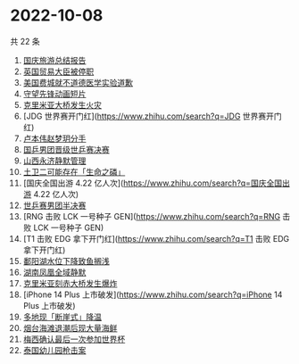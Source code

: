 # 2022-10-08

共 22 条

<!-- BEGIN ZHIHUSEARCH -->
<!-- 最后更新时间 Sat Oct 08 2022 23:12:12 GMT+0800 (China Standard Time) -->
1. [国庆旅游总结报告](https://www.zhihu.com/search?q=国庆旅游总结报告)
1. [英国贸易大臣被停职](https://www.zhihu.com/search?q=英国贸易大臣被停职)
1. [美国费城就不道德医学实验道歉](https://www.zhihu.com/search?q=美国费城就不道德医学实验道歉)
1. [守望先锋动画短片](https://www.zhihu.com/search?q=守望先锋动画短片)
1. [克里米亚大桥发生火灾](https://www.zhihu.com/search?q=克里米亚大桥发生火灾)
1. [JDG 世界赛开门红](https://www.zhihu.com/search?q=JDG 世界赛开门红)
1. [卢本伟赵梦玥分手](https://www.zhihu.com/search?q=卢本伟赵梦玥分手)
1. [国乒男团晋级世乒赛决赛](https://www.zhihu.com/search?q=国乒男团晋级世乒赛决赛)
1. [山西永济静默管理](https://www.zhihu.com/search?q=山西永济静默管理)
1. [土卫二可能存在「生命之磷」](https://www.zhihu.com/search?q=土卫二可能存在「生命之磷」)
1. [国庆全国出游 4.22 亿人次](https://www.zhihu.com/search?q=国庆全国出游 4.22 亿人次)
1. [世乒赛男团半决赛](https://www.zhihu.com/search?q=世乒赛男团半决赛)
1. [RNG 击败 LCK 一号种子 GEN](https://www.zhihu.com/search?q=RNG 击败 LCK 一号种子 GEN)
1. [T1 击败 EDG 拿下开门红](https://www.zhihu.com/search?q=T1 击败 EDG 拿下开门红)
1. [鄱阳湖水位下降致鱼搁浅](https://www.zhihu.com/search?q=鄱阳湖水位下降致鱼搁浅)
1. [湖南凤凰全域静默](https://www.zhihu.com/search?q=湖南凤凰全域静默)
1. [克里米亚刻赤大桥发生爆炸](https://www.zhihu.com/search?q=克里米亚刻赤大桥发生爆炸)
1. [iPhone 14 Plus 上市破发](https://www.zhihu.com/search?q=iPhone 14 Plus 上市破发)
1. [多地现「断崖式」降温](https://www.zhihu.com/search?q=多地现「断崖式」降温)
1. [烟台海滩退潮后现大量海鲜](https://www.zhihu.com/search?q=烟台海滩退潮后现大量海鲜)
1. [梅西确认最后一次参加世界杯](https://www.zhihu.com/search?q=梅西确认最后一次参加世界杯)
1. [泰国幼儿园枪击案](https://www.zhihu.com/search?q=泰国幼儿园枪击案)
<!-- END ZHIHUSEARCH -->
